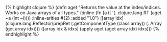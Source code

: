 {% highlight clojure %}
(defn aget
  "Returns the value at the index/indices. Works on Java arrays of all
  types."
  {:inline (fn [a i] `(. clojure.lang.RT (aget ~a (int ~i))))
   :inline-arities #{2}
   :added "1.0"}
  ([array idx]
   (clojure.lang.Reflector/prepRet (.getComponentType (class array)) (. Array (get array idx))))
  ([array idx & idxs]
   (apply aget (aget array idx) idxs)))
{% endhighlight %}

